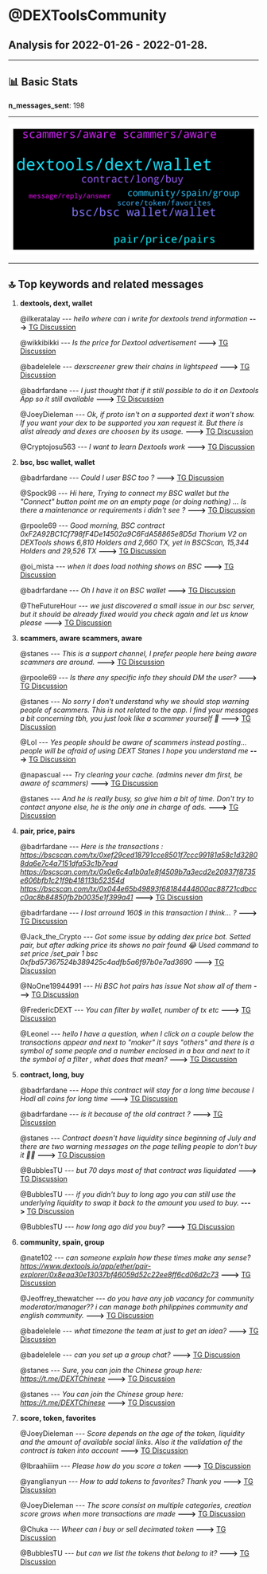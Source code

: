 # **@DEXToolsCommunity**
 ## Analysis for **2022-01-26** - **2022-01-28**.

---

## 📊 **Basic Stats**

**n_messages_sent**: 198

---
![wordcloud](DEXToolsCommunity_2Days_wordcloud.png)

---


## 🔝 **Top keywords and related messages**

1. **dextools, dext, wallet**

    @ilkeratalay --- *hello where can i write for dextools trend information* **--->** [TG Discussion](https://t.me/DEXToolsCommunity/328978)

    @wikkibikki --- *Is the price for Dextool advertisement* **--->** [TG Discussion](https://t.me/DEXToolsCommunity/328480)

    @badelelele --- *dexscreener grew their chains in lightspeed* **--->** [TG Discussion](https://t.me/DEXToolsCommunity/328440)

    @badrfardane --- *I just thought that if it still possible to do it on Dextools App so it still available* **--->** [TG Discussion](https://t.me/DEXToolsCommunity/328678)

    @JoeyDieleman --- *Ok, if proto isn't on a supported dext it won't show. If you want your dex to be supported you xan request it. But there is alist already and dexes are choosen by its usage.* **--->** [TG Discussion](https://t.me/DEXToolsCommunity/328403)

    @Cryptojosu563 --- *I want to learn Dextools work* **--->** [TG Discussion](https://t.me/DEXToolsCommunity/329109)

2. **bsc, bsc wallet, wallet**

    @badrfardane --- *Could I user BSC too ?* **--->** [TG Discussion](https://t.me/DEXToolsCommunity/328589)

    @Spock98 --- *Hi here, Trying to connect my BSC wallet but the "Connect" button point me on an empty page (or doing nothing) ... Is there a maintenance or requirements i didn't see ?* **--->** [TG Discussion](https://t.me/DEXToolsCommunity/329277)

    @rpoole69 --- *Good morning, BSC contract 0xF2A92BC1Cf798fF4De14502a9C6FdA58865e8D5d Thorium V2 on DEXTools shows 6,810 Holders and 2,660 TX, yet in BSCScan, 15,344 Holders and 29,526 TX* **--->** [TG Discussion](https://t.me/DEXToolsCommunity/329265)

    @oi_mista --- *when it does load nothing shows on BSC* **--->** [TG Discussion](https://t.me/DEXToolsCommunity/328855)

    @badrfardane --- *Oh I have it on BSC wallet* **--->** [TG Discussion](https://t.me/DEXToolsCommunity/328628)

    @TheFutureHour --- *we just discovered a small issue in our bsc server, but it should be already fixed  would you check again and let us know please* **--->** [TG Discussion](https://t.me/DEXToolsCommunity/328847)

3. **scammers, aware scammers, aware**

    @stanes --- *This is a support channel, I prefer people here being aware scammers are around.* **--->** [TG Discussion](https://t.me/DEXToolsCommunity/328582)

    @rpoole69 --- *Is there any specific info they should DM the user?* **--->** [TG Discussion](https://t.me/DEXToolsCommunity/328792)

    @stanes --- *No sorry I don't understand why we should stop warning people of scammers.  This is not related to the app. I find your messages a bit concerning tbh, you just look like a scammer yourself 🤔* **--->** [TG Discussion](https://t.me/DEXToolsCommunity/328593)

    @Lol --- *Yes people should be aware of scammers instead posting… people will be afraid of using DEXT Stanes I hope you understand me* **--->** [TG Discussion](https://t.me/DEXToolsCommunity/328590)

    @napascual --- *Try clearing your cache. (admins never dm first, be aware of scammers)* **--->** [TG Discussion](https://t.me/DEXToolsCommunity/329278)

    @stanes --- *And he is really busy, so give him a bit of time. Don't try to contact anyone else, he is the only one in charge of ads.* **--->** [TG Discussion](https://t.me/DEXToolsCommunity/328496)

4. **pair, price, pairs**

    @badrfardane --- *Here is the transactions : https://bscscan.com/tx/0xef29ced18791cce8501f7ccc99181a58c1d32808da6e7c4a7151dfa53c1b7ead https://bscscan.com/tx/0x0e6c4a1b0a1e8f4509b7a3ecd2e20937f8735e606bfb1c21f9b418113b52354d https://bscscan.com/tx/0x044e65b49893f68184444800ac88721cdbccc0ac8b84850fb2b0035e1f399a41* **--->** [TG Discussion](https://t.me/DEXToolsCommunity/328556)

    @badrfardane --- *I lost arround 160$ in this transaction I think... ?* **--->** [TG Discussion](https://t.me/DEXToolsCommunity/328668)

    @Jack_the_Crypto --- *Got some issue by adding dex price bot. Setted pair, but after adking price its shows no pair found 😂  Used command to set price /set_pair 1 bsc 0xfbd57367524b389425c4adfb5a6f97b0e7ad3690* **--->** [TG Discussion](https://t.me/DEXToolsCommunity/329253)

    @NoOne19944991 --- *Hi BSC hot pairs has issue Not show all of them* **--->** [TG Discussion](https://t.me/DEXToolsCommunity/329116)

    @FredericDEXT --- *You can filter by wallet, number of tx etc* **--->** [TG Discussion](https://t.me/DEXToolsCommunity/328737)

    @Leonel --- *hello I have a question, when I click on a couple below the transactions appear and next to "maker" it says "others" and there is a symbol of some people and a number enclosed in a box and next to it the symbol of a filter , what does that mean?* **--->** [TG Discussion](https://t.me/DEXToolsCommunity/328734)

5. **contract, long, buy**

    @badrfardane --- *Hope this contract will stay for a long time because I Hodl all coins for long time* **--->** [TG Discussion](https://t.me/DEXToolsCommunity/328684)

    @badrfardane --- *is it because of the old contract ?* **--->** [TG Discussion](https://t.me/DEXToolsCommunity/328650)

    @stanes --- *Contract doesn't have liquidity since beginning of  July and there are two warning messages on the page telling people to don't buy it 🤷‍♂️* **--->** [TG Discussion](https://t.me/DEXToolsCommunity/328676)

    @BubblesTU --- *but 70 days most of that contract was liquidated* **--->** [TG Discussion](https://t.me/DEXToolsCommunity/328673)

    @BubblesTU --- *if you didn't buy to long ago you can still use the underlying liquidity to swap it back to the amount you used to buy.* **--->** [TG Discussion](https://t.me/DEXToolsCommunity/328664)

    @BubblesTU --- *how long ago did you buy?* **--->** [TG Discussion](https://t.me/DEXToolsCommunity/328663)

6. **community, spain, group**

    @nate102 --- *can someone explain how these times make any sense? https://www.dextools.io/app/ether/pair-explorer/0x8eaa30e13037bf46059d52c22ee8ff6cd06d2c73* **--->** [TG Discussion](https://t.me/DEXToolsCommunity/328991)

    @Jeoffrey_thewatcher --- *do you have any job vacancy for community moderator/manager?? i can manage both philippines community and english community.* **--->** [TG Discussion](https://t.me/DEXToolsCommunity/328551)

    @badelelele --- *what timezone the team at just to get an idea?* **--->** [TG Discussion](https://t.me/DEXToolsCommunity/328435)

    @badelelele --- *can you set up a group chat?* **--->** [TG Discussion](https://t.me/DEXToolsCommunity/328448)

    @stanes --- *Sure, you can join the Chinese group here: https://t.me/DEXTChinese* **--->** [TG Discussion](https://t.me/DEXToolsCommunity/328683)

    @stanes --- *You can join the Chinese group here: https://t.me/DEXTChinese* **--->** [TG Discussion](https://t.me/DEXToolsCommunity/328864)

7. **score, token, favorites**

    @JoeyDieleman --- *Score depends on the age of the token, liquidity and the amount of available social links. Also it the validation of the contract is taken into account* **--->** [TG Discussion](https://t.me/DEXToolsCommunity/328369)

    @Ibraahiiim --- *Please how do you score a token* **--->** [TG Discussion](https://t.me/DEXToolsCommunity/328368)

    @yanglianyun --- *How to add tokens to favorites? Thank you* **--->** [TG Discussion](https://t.me/DEXToolsCommunity/329046)

    @JoeyDieleman --- *The score consist on multiple categories, creation score grows when more transactions are made* **--->** [TG Discussion](https://t.me/DEXToolsCommunity/328374)

    @Chuka --- *Wheer can i buy or sell decimated token* **--->** [TG Discussion](https://t.me/DEXToolsCommunity/329073)

    @BubblesTU --- *but can we list the tokens that belong to it?* **--->** [TG Discussion](https://t.me/DEXToolsCommunity/328390)

